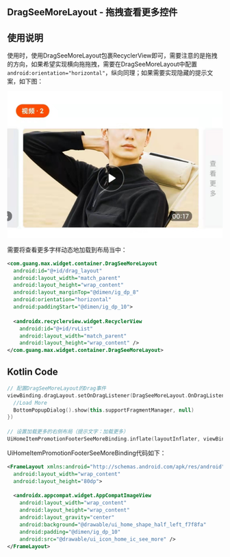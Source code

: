 ## DragSeeMoreLayout - 拖拽查看更多控件

 

## 使用说明

使用时，使用DragSeeMoreLayout包裹RecyclerView即可，需要注意的是拖拽的方向，如果希望实现横向拖拖拽，需要在DragSeeMoreLayout中配置`android:orientation="horizontal"`，纵向同理；如果需要实现隐藏的提示文案，如下图：

<img src="../original/res/image-20211108194047031.png" alt="image-20211108194047031" style="zoom: 50%;" />

需要将查看更多字样动态地加载到布局当中：

```xml
<com.guang.max.widget.container.DragSeeMoreLayout
  android:id="@+id/drag_layout"
  android:layout_width="match_parent"
  android:layout_height="wrap_content"
  android:layout_marginTop="@dimen/ig_dp_8"
  android:orientation="horizontal"
  android:paddingStart="@dimen/ig_dp_10">

  <androidx.recyclerview.widget.RecyclerView
    android:id="@+id/rvList"
    android:layout_width="match_parent"
    android:layout_height="wrap_content" />
</com.guang.max.widget.container.DragSeeMoreLayout>
```

## Kotlin Code

```kotlin
// 配置DragSeeMoreLayout的Drag事件
viewBinding.dragLayout.setOnDragListener(DragSeeMoreLayout.OnDragListener {
  //Load More
  BottomPopupDialog().show(this.supportFragmentManager, null)
})

// 设置加载更多的右侧布局（提示文字：加载更多）
UiHomeItemPromotionFooterSeeMoreBinding.inflate(layoutInflater, viewBinding.dragLayout, true)
```

UiHomeItemPromotionFooterSeeMoreBinding代码如下：

```xml
<FrameLayout xmlns:android="http://schemas.android.com/apk/res/android"
  android:layout_width="wrap_content"
  android:layout_height="80dp">

  <androidx.appcompat.widget.AppCompatImageView
    android:layout_width="wrap_content"
    android:layout_height="wrap_content"
    android:layout_gravity="center"
    android:background="@drawable/ui_home_shape_half_left_f7f8fa"
    android:padding="@dimen/ig_dp_10"
    android:src="@drawable/ui_icon_home_ic_see_more" />
</FrameLayout>
```

